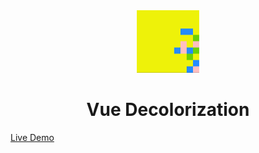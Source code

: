 <div align='center'>
<img wigth='100px' height='100px' src="./public/favicon.svg">
</div>

<h1 align='center'>
Vue Decolorization
</h1>

<div>
<a href="https://decolorization.elonehoo.xyz/">Live Demo</a>
</div>
